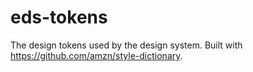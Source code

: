 # eds-tokens

The design tokens used by the design system. Built with https://github.com/amzn/style-dictionary.
